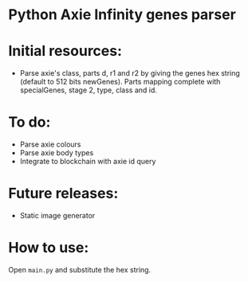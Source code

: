 # Python Axie Infinity genes parser

# Initial resources:
 - Parse axie's class, parts d, r1 and r2 by giving the genes hex string (default to 512 bits newGenes). Parts mapping complete with specialGenes, stage 2, type, class and id.

# To do:
 - Parse axie colours
 - Parse axie body types
 - Integrate to blockchain with axie id query

# Future releases:
 - Static image generator

# How to use:

Open `main.py` and substitute the hex string.
